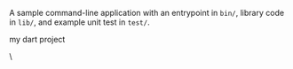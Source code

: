 A sample command-line application with an entrypoint in `bin/`, library code
in `lib/`, and example unit test in `test/`.

my dart project

\






